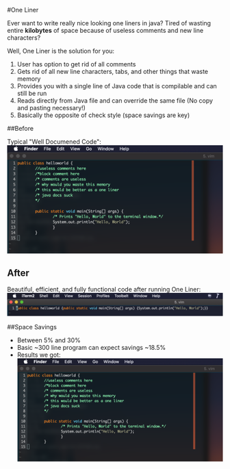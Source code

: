 #One Liner

Ever want to write really nice looking one liners in java? Tired of wasting entire **kilobytes** of space because of useless comments and new line characters? 

Well, One Liner is the solution for you:
1. User has option to get rid of all comments
2. Gets rid of all new line characters, tabs, and other things that waste memory
3. Provides you with a single line of Java code that is compilable and can still be run
4. Reads directly from Java file and can override the same file (No copy and pasting necessary!)
5. Basically the opposite of check style (space savings are key)

##Before

Typical "Well Documened Code": 
![alt text]( https://github.com/derekli-NJ/OneLiner/blob/master/images/BeforePicture.png "Before Picture")

## After 

Beautiful, efficient, and fully functional code after running One Liner: 
![alt text](https://github.com/derekli-NJ/OneLiner/blob/master/images/AfterPicture.png "After Picture")


##Space Savings
+ Between 5% and 30%
+ Basic ~300 line program can expect savings ~18.5%
+ Results we got:
![alt text](https://github.com/derekli-NJ/OneLiner/blob/master/images/BeforePicture.png "Memory Savings Picture")


